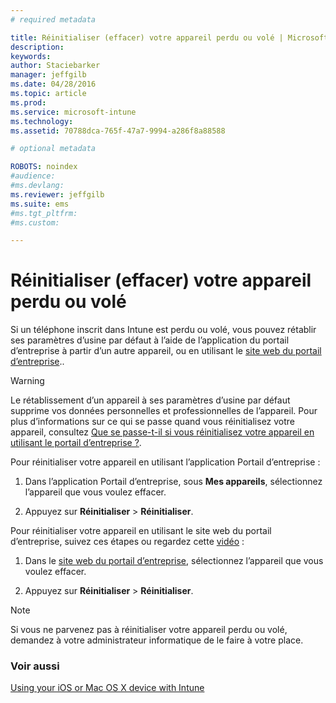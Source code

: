 ```yaml
---
# required metadata

title: Réinitialiser (effacer) votre appareil perdu ou volé | Microsoft Intune
description:
keywords:
author: Staciebarker
manager: jeffgilb
ms.date: 04/28/2016
ms.topic: article
ms.prod:
ms.service: microsoft-intune
ms.technology:
ms.assetid: 70788dca-765f-47a7-9994-a286f8a88588

# optional metadata

ROBOTS: noindex
#audience:
#ms.devlang:
ms.reviewer: jeffgilb
ms.suite: ems
#ms.tgt_pltfrm:
#ms.custom:

---
```



# Réinitialiser (effacer) votre appareil perdu ou volé

Si un téléphone inscrit dans Intune est perdu ou volé, vous pouvez rétablir ses paramètres d’usine par défaut à l’aide de l’application du portail d’entreprise à partir d’un autre appareil, ou en utilisant le [site web du portail d’entreprise](http://portal.manage.microsoft.com)..

> [!WARNING]
> Le rétablissement d’un appareil à ses paramètres d’usine par défaut supprime vos données personnelles et professionnelles de l’appareil. Pour plus d’informations sur ce qui se passe quand vous réinitialisez votre appareil, consultez [Que se passe-t-il si vous réinitialisez votre appareil en utilisant le portail d’entreprise ?](what-happens-if-you-reset-your-device-using-the-company-portal-ios.md).

Pour réinitialiser votre appareil en utilisant l’application Portail d’entreprise :

1.  Dans l’application Portail d’entreprise, sous **Mes appareils**, sélectionnez l’appareil que vous voulez effacer.

2.  Appuyez sur **Réinitialiser** &gt; **Réinitialiser**.

Pour réinitialiser votre appareil en utilisant le site web du portail d’entreprise, suivez ces étapes ou regardez cette [vidéo](http://aka.ms/jhdjak) :

1.  Dans le [site web du portail d’entreprise](http://portal.manage.microsoft.com), sélectionnez l’appareil que vous voulez effacer.

2.  Appuyez sur **Réinitialiser** &gt; **Réinitialiser**.
> [!NOTE]
> Si vous ne parvenez pas à réinitialiser votre appareil perdu ou volé, demandez à votre administrateur informatique de le faire à votre place.

### Voir aussi
[Using your iOS or Mac OS X device with Intune](using-your-ios-or-mac-os-x-device-with-intune.md)

<!--HONumber=May16_HO1-->


